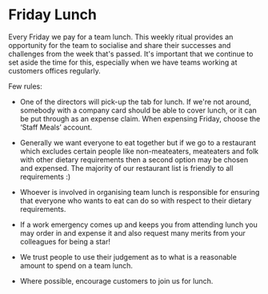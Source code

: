 # Friday Lunch

Every Friday we pay for a team lunch.  This weekly ritual provides an opportunity for the team to socialise and share their successes and challenges from the week that's passed. It's important that we continue to set aside the time for this, especially when we have teams working at customers offices regularly.

Few rules:

* One of the directors will pick-up the tab for lunch. If we're not around, somebody with a company card should be able to cover lunch, or it can be put through as an expense claim. When expensing Friday, choose the ‘Staff Meals’ account.

* Generally we want everyone to eat together but if we go to a restaurant which excludes certain people like non-meateaters, meateaters and folk with other dietary requirements then a second option may be chosen and expensed. The majority of our restaurant list is friendly to all requirements :)

* Whoever is involved in organising team lunch is responsible for ensuring that everyone who wants to eat can do so with respect to their dietary requirements.

* If a work emergency comes up and keeps you from attending lunch you may order in and expense it and also request many merits from your colleagues for being a star!

* We trust people to use their judgement as to what is a reasonable amount to spend on a team lunch.

* Where possible, encourage customers to join us for lunch.
